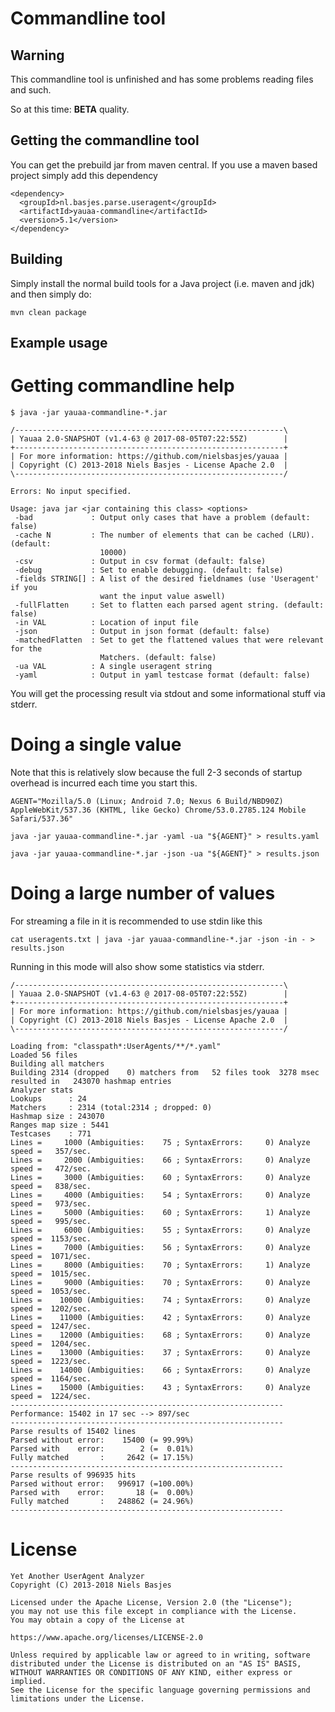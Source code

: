 # Commandline tool

## Warning
This commandline tool is unfinished and has some problems reading files and such.

So at this time: **BETA** quality.

## Getting the commandline tool
You can get the prebuild jar from maven central.
If you use a maven based project simply add this dependency

    <dependency>
      <groupId>nl.basjes.parse.useragent</groupId>
      <artifactId>yauaa-commandline</artifactId>
      <version>5.1</version>
    </dependency>

## Building
Simply install the normal build tools for a Java project (i.e. maven and jdk) and then simply do:

    mvn clean package

## Example usage

# Getting commandline help

    $ java -jar yauaa-commandline-*.jar 
    
    /------------------------------------------------------------\
    | Yauaa 2.0-SNAPSHOT (v1.4-63 @ 2017-08-05T07:22:55Z)        |
    +------------------------------------------------------------+
    | For more information: https://github.com/nielsbasjes/yauaa |
    | Copyright (C) 2013-2018 Niels Basjes - License Apache 2.0  |
    \------------------------------------------------------------/
    
    Errors: No input specified.
    
    Usage: java jar <jar containing this class> <options>
     -bad             : Output only cases that have a problem (default: false)
     -cache N         : The number of elements that can be cached (LRU). (default:
                        10000)
     -csv             : Output in csv format (default: false)
     -debug           : Set to enable debugging. (default: false)
     -fields STRING[] : A list of the desired fieldnames (use 'Useragent' if you
                        want the input value aswell)
     -fullFlatten     : Set to flatten each parsed agent string. (default: false)
     -in VAL          : Location of input file
     -json            : Output in json format (default: false)
     -matchedFlatten  : Set to get the flattened values that were relevant for the
                        Matchers. (default: false)
     -ua VAL          : A single useragent string
     -yaml            : Output in yaml testcase format (default: false)

You will get the processing result via stdout and some informational stuff via stderr.


# Doing a single value

Note that this is relatively slow because the full 2-3 seconds of startup overhead is incurred each time you start this.

    AGENT="Mozilla/5.0 (Linux; Android 7.0; Nexus 6 Build/NBD90Z) AppleWebKit/537.36 (KHTML, like Gecko) Chrome/53.0.2785.124 Mobile Safari/537.36"

    java -jar yauaa-commandline-*.jar -yaml -ua "${AGENT}" > results.yaml

    java -jar yauaa-commandline-*.jar -json -ua "${AGENT}" > results.json

# Doing a large number of values

For streaming a file in it is recommended to use stdin like this

    cat useragents.txt | java -jar yauaa-commandline-*.jar -json -in - > results.json

Running in this mode will also show some statistics via stderr.

    /------------------------------------------------------------\
    | Yauaa 2.0-SNAPSHOT (v1.4-63 @ 2017-08-05T07:22:55Z)        |
    +------------------------------------------------------------+
    | For more information: https://github.com/nielsbasjes/yauaa |
    | Copyright (C) 2013-2018 Niels Basjes - License Apache 2.0  |
    \------------------------------------------------------------/
    
    Loading from: "classpath*:UserAgents/**/*.yaml"
    Loaded 56 files
    Building all matchers
    Building 2314 (dropped    0) matchers from   52 files took  3278 msec resulted in   243070 hashmap entries
    Analyzer stats
    Lookups      : 24
    Matchers     : 2314 (total:2314 ; dropped: 0)
    Hashmap size : 243070
    Ranges map size : 5441
    Testcases    : 771
    Lines =     1000 (Ambiguities:    75 ; SyntaxErrors:     0) Analyze speed =   357/sec.
    Lines =     2000 (Ambiguities:    66 ; SyntaxErrors:     0) Analyze speed =   472/sec.
    Lines =     3000 (Ambiguities:    60 ; SyntaxErrors:     0) Analyze speed =   838/sec.
    Lines =     4000 (Ambiguities:    54 ; SyntaxErrors:     0) Analyze speed =   973/sec.
    Lines =     5000 (Ambiguities:    60 ; SyntaxErrors:     1) Analyze speed =   995/sec.
    Lines =     6000 (Ambiguities:    55 ; SyntaxErrors:     0) Analyze speed =  1153/sec.
    Lines =     7000 (Ambiguities:    56 ; SyntaxErrors:     0) Analyze speed =  1071/sec.
    Lines =     8000 (Ambiguities:    70 ; SyntaxErrors:     1) Analyze speed =  1015/sec.
    Lines =     9000 (Ambiguities:    70 ; SyntaxErrors:     0) Analyze speed =  1053/sec.
    Lines =    10000 (Ambiguities:    74 ; SyntaxErrors:     0) Analyze speed =  1202/sec.
    Lines =    11000 (Ambiguities:    42 ; SyntaxErrors:     0) Analyze speed =  1247/sec.
    Lines =    12000 (Ambiguities:    68 ; SyntaxErrors:     0) Analyze speed =  1204/sec.
    Lines =    13000 (Ambiguities:    37 ; SyntaxErrors:     0) Analyze speed =  1223/sec.
    Lines =    14000 (Ambiguities:    66 ; SyntaxErrors:     0) Analyze speed =  1164/sec.
    Lines =    15000 (Ambiguities:    43 ; SyntaxErrors:     0) Analyze speed =  1224/sec.
    -------------------------------------------------------------
    Performance: 15402 in 17 sec --> 897/sec
    -------------------------------------------------------------
    Parse results of 15402 lines
    Parsed without error:    15400 (= 99.99%)
    Parsed with    error:        2 (=  0.01%)
    Fully matched       :     2642 (= 17.15%)
    -------------------------------------------------------------
    Parse results of 996935 hits
    Parsed without error:   996917 (=100.00%)
    Parsed with    error:       18 (=  0.00%)
    Fully matched       :   248862 (= 24.96%)
    -------------------------------------------------------------

License
=======
    Yet Another UserAgent Analyzer
    Copyright (C) 2013-2018 Niels Basjes

    Licensed under the Apache License, Version 2.0 (the "License");
    you may not use this file except in compliance with the License.
    You may obtain a copy of the License at

    https://www.apache.org/licenses/LICENSE-2.0

    Unless required by applicable law or agreed to in writing, software
    distributed under the License is distributed on an "AS IS" BASIS,
    WITHOUT WARRANTIES OR CONDITIONS OF ANY KIND, either express or implied.
    See the License for the specific language governing permissions and
    limitations under the License.
